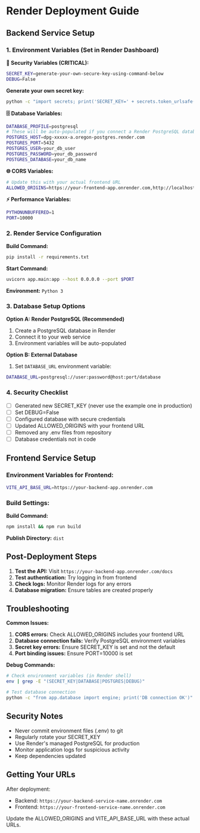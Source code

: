 # Render Deployment Guide

## Backend Service Setup

### 1. Environment Variables (Set in Render Dashboard)

**🔑 Security Variables (CRITICAL):**
```bash
SECRET_KEY=generate-your-own-secure-key-using-command-below
DEBUG=False
```

**Generate your own secret key:**
```bash
python -c "import secrets; print('SECRET_KEY=' + secrets.token_urlsafe(32))"
```

**🗄️ Database Variables:**
```bash
DATABASE_PROFILE=postgresql
# These will be auto-populated if you connect a Render PostgreSQL database
POSTGRES_HOST=dpg-xxxxx-a.oregon-postgres.render.com
POSTGRES_PORT=5432
POSTGRES_USER=your_db_user
POSTGRES_PASSWORD=your_db_password
POSTGRES_DATABASE=your_db_name
```

**🌐 CORS Variables:**
```bash
# Update this with your actual frontend URL
ALLOWED_ORIGINS=https://your-frontend-app.onrender.com,http://localhost:3000,http://localhost:5173
```

**⚡ Performance Variables:**
```bash
PYTHONUNBUFFERED=1
PORT=10000
```

### 2. Render Service Configuration

**Build Command:**
```bash
pip install -r requirements.txt
```

**Start Command:**
```bash
uvicorn app.main:app --host 0.0.0.0 --port $PORT
```

**Environment:** `Python 3`

### 3. Database Setup Options

**Option A: Render PostgreSQL (Recommended)**
1. Create a PostgreSQL database in Render
2. Connect it to your web service
3. Environment variables will be auto-populated

**Option B: External Database**
1. Set `DATABASE_URL` environment variable:
```bash
DATABASE_URL=postgresql://user:password@host:port/database
```

### 4. Security Checklist

- [ ] Generated new SECRET_KEY (never use the example one in production)
- [ ] Set DEBUG=False
- [ ] Configured database with secure credentials
- [ ] Updated ALLOWED_ORIGINS with your frontend URL
- [ ] Removed any .env files from repository
- [ ] Database credentials not in code

## Frontend Service Setup

### Environment Variables for Frontend:
```bash
VITE_API_BASE_URL=https://your-backend-app.onrender.com
```

### Build Settings:
**Build Command:**
```bash
npm install && npm run build
```

**Publish Directory:** `dist`

## Post-Deployment Steps

1. **Test the API:** Visit `https://your-backend-app.onrender.com/docs`
2. **Test authentication:** Try logging in from frontend
3. **Check logs:** Monitor Render logs for any errors
4. **Database migration:** Ensure tables are created properly

## Troubleshooting

**Common Issues:**

1. **CORS errors:** Check ALLOWED_ORIGINS includes your frontend URL
2. **Database connection fails:** Verify PostgreSQL environment variables
3. **Secret key errors:** Ensure SECRET_KEY is set and not the default
4. **Port binding issues:** Ensure PORT=10000 is set

**Debug Commands:**
```bash
# Check environment variables (in Render shell)
env | grep -E "(SECRET_KEY|DATABASE|POSTGRES|DEBUG)"

# Test database connection
python -c "from app.database import engine; print('DB connection OK')"
```

## Security Notes

- Never commit environment files (.env) to git
- Regularly rotate your SECRET_KEY
- Use Render's managed PostgreSQL for production
- Monitor application logs for suspicious activity
- Keep dependencies updated

## Getting Your URLs

After deployment:
- Backend: `https://your-backend-service-name.onrender.com`
- Frontend: `https://your-frontend-service-name.onrender.com`

Update the ALLOWED_ORIGINS and VITE_API_BASE_URL with these actual URLs.